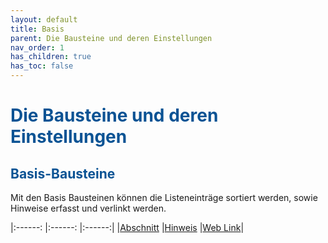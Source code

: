 ```yaml
---
layout: default
title: Basis
parent: Die Bausteine und deren Einstellungen
nav_order: 1
has_children: true
has_toc: false
---
```


# <span style="color:#0b5394">**Die Bausteine und deren Einstellungen**</span>
## <span style="color:#0b5394">**Basis-Bausteine**</span>

Mit den Basis Bausteinen können die Listeneinträge sortiert werden, sowie Hinweise erfasst und verlinkt werden.

|:------:       |:------:               |:------:|
|[Abschnitt](https://univelop.github.io/docs/record-spec-settings.html#abschnitt "Baustein Abschnitt")      |[Hinweis](https://univelop.github.io/docs/record-spec-settings.html#hinweis "Baustein Hinweis")                |[Web Link](http://localhost:4000/docs/record-spec-settings.html#web-link "Baustein Web Link")|